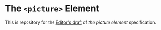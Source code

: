 # The ```<picture>``` Element

This is repository for the <a href="http://picture.responsiveimages.org">Editor's draft</a> of <cite>the picture element</cite> specification.
